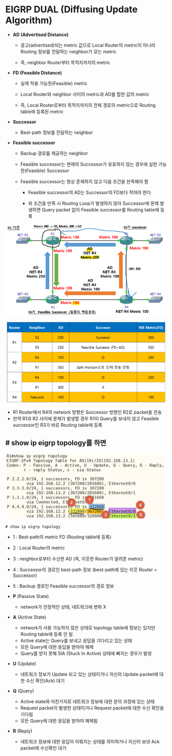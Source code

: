 EIGRP DUAL (Diffusing Update Algorithm)
===

- **AD (Advertised Distance)**
  - 광고(advertised)되는 metric 값으로 Local Router의 metric이 아니라 Routing 정보를 전달하는 neighbor가 갖는 metric

  - 즉, neighbor Router부터 목적지까지의 metric

- **FD (Feasible Distance)**
  - 실제 적용 가능한(Feasible) metric
  - Local Router와 neighbor 사이의 metric과 AD를 합한 값의 metric

  - 즉, Local Router로부터 목적지까지의 전체 경로의 metric으로 Routing table에 등록된 metric

- **Successor**
  - Best-path 정보를 전달하는 neighbor

- **Feasible successor**

  - Backup 경로를 제공하는 neighbor
  - Feasible successor는 현재의 Successor가 유효하지 않는 경우에 실현 가능한(Feasible) Successor
  - Feasible successor는 항상 존재하지 않고 다음 조건을 만족해야 함

    - Feasible successor의 AD는 Successor의 FD보다 작아야 한다

    - 위 조건을 만족 시 Routing Loop가 발생하지 않아 Successor에 문제 발생하면 Query packet 없이 Feasible successor를 Routing table에 등록


![](images/2023-07-02-19-23-15.png)

![](images/2023-07-02-19-33-43.png)

- R1 Router에서 R4의 network 방향은 Successor 방향인 R2로 packet을 전송
- 만약 R1과 R2 사이에 문제가 발생할 경우 R1이 Query를 보내지 않고 Feasible successor인 R3가 바로 Routing table에 등록


\# show ip eigrp topology를 하면
---


![](images/2023-07-02-19-36-43.png)   

```
# show ip eigrp topology
```
- 1 : Best-path의 metric FD (Routing table에 등록)
- 2 : Local Router의 metric
- 3 : neighbor로부터 수신한 AD (즉, 이웃한 Router가 알려준 metric)
- 4 : Successor의 경로인 best-path 정보 (best-path에 있는 이웃 Router = Successor)
- 5 : Backup 경로인 Feasible successor의 경로 정보

- **P** (Passive State)
  - network가 안정적인 상태, 네트워크에 변화 X
- **A** (Active State)
  - network가 사용 가능하지 않은 상태로 topology table에 정보는 있지만 Routing table에 등록 안 됨
  - Active state는 Query를 보내고 응답을 기다리고 있는 상태
  - 모든 Query에 대한 응답을 받아야 해제
  - Query를 받지 못해 SIA (Stuck In Active) 상태에 빠지는 경우가 발생
- **U** (Update)
  - 네트워크 정보가 Update 되고 있는 상태이거나 자신의 Update packet에 대한 수신 확인(Ack) 대기
- **Q** (Query)
  - Active state와 마찬가지로 네트워크 정보에 대한 문의 과정에 있는 상태
  - Request packet이 발생한 상태이거나 Request packet에 대한 수신 확인을 기다림
  - 모든 Query에 대한 응답을 받아야 해제됨
- **R** (Reply)
  - 네트워크 정보에 대한 응답이 이뤄지는 상태를 의미하거나 자신이 보낸 Ack packet에 수신확인 대기
